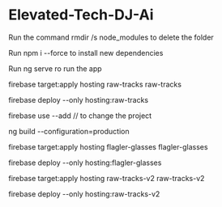 # Elevated-Tech-DJ-Ai


Run the command rmdir /s node_modules to delete the folder

Run npm i --force to install new dependencies

Run ng serve ro run the app

firebase target:apply hosting raw-tracks raw-tracks

firebase deploy --only hosting:raw-tracks  

firebase use --add // to change the project

ng build --configuration=production

firebase target:apply hosting flagler-glasses flagler-glasses

firebase deploy --only hosting:flagler-glasses  


firebase target:apply hosting raw-tracks-v2 raw-tracks-v2  

firebase deploy --only hosting:raw-tracks-v2  